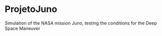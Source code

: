 # ProjetoJuno
Simulation of the NASA mission Juno, testing the conditions for the Deep Space Maneuver
